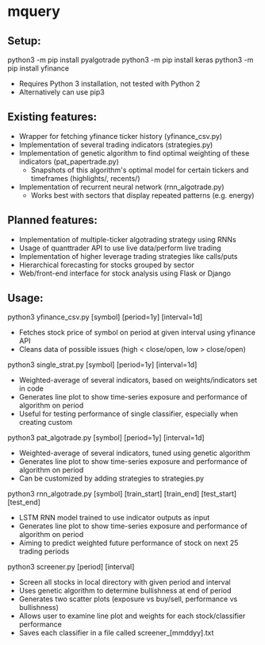 # mquery

## Setup:

python3 -m pip install pyalgotrade
python3 -m pip install keras
python3 -m pip install yfinance

- Requires Python 3 installation, not tested with Python 2
- Alternatively can use pip3

## Existing features:

- Wrapper for fetching yfinance ticker history (yfinance_csv.py)
- Implementation of several trading indicators (strategies.py)
- Implementation of genetic algorithm to find optimal weighting of these indicators (pat_papertrade.py)
	- Snapshots of this algorithm's optimal model for certain tickers and timeframes (highlights/, recents/)
- Implementation of recurrent neural network (rnn_algotrade.py)
	- Works best with sectors that display repeated patterns (e.g. energy)

## Planned features:

- Implementation of multiple-ticker algotrading strategy using RNNs
- Usage of quanttrader API to use live data/perform live trading
- Implementation of higher leverage trading strategies like calls/puts
- Hierarchical forecasting for stocks grouped by sector
- Web/front-end interface for stock analysis using Flask or Django

## Usage:

python3 yfinance_csv.py [symbol] [period=1y] [interval=1d]
- Fetches stock price of symbol on period at given interval using yfinance API
- Cleans data of possible issues (high < close/open, low > close/open)

python3 single_strat.py [symbol] [period=1y] [interval=1d]
- Weighted-average of several indicators, based on weights/indicators set in code
- Generates line plot to show time-series exposure and performance of algorithm on period
- Useful for testing performance of single classifier, especially when creating custom

python3 pat_algotrade.py [symbol] [period=1y] [interval=1d]
- Weighted-average of several indicators, tuned using genetic algorithm
- Generates line plot to show time-series exposure and performance of algorithm on period
- Can be customized by adding strategies to strategies.py

python3 rnn_algotrade.py [symbol] [train_start] [train_end] [test_start] [test_end]
- LSTM RNN model trained to use indicator outputs as input
- Generates line plot to show time-series exposure and performance of algorithm on period
- Aiming to predict weighted future performance of stock on next 25 trading periods

python3 screener.py [period] [interval]
- Screen all stocks in local directory with given period and interval
- Uses genetic algorithm to determine bullishness at end of period
- Generates two scatter plots (exposure vs buy/sell, performance vs bullishness)
- Allows user to examine line plot and weights for each stock/classifier performance 
- Saves each classifier in a file called screener_[mmddyy].txt